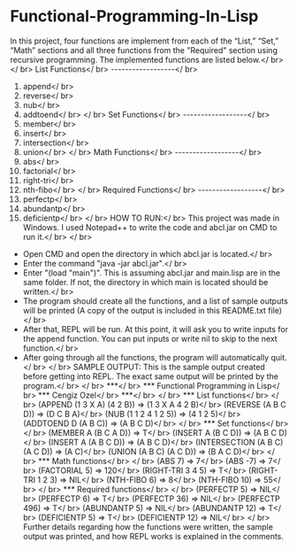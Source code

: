 # Functional-Programming-In-Lisp

In this project, four functions are implement from each of the “List,” “Set,” “Math” sections and all three functions from the "Required" section using recursive programming. The implemented functions are listed below.</ br>
</ br>
List Functions</ br>
------------------</ br>
1. append</ br>
2. reverse</ br>
3. nub</ br>
4. addtoend</ br>
</ br>
Set Functions</ br>
------------------</ br>
1. member</ br>
2. insert</ br>
3. intersection</ br>
4. union</ br>
</ br>
Math Functions</ br>
------------------</ br>
1. abs</ br>
2. factorial</ br>
3. right-tri</ br>
4. nth-fibo</ br>
</ br>
Required Functions</ br>
------------------</ br>
1. perfectp</ br>
2. abundantp</ br>
3. deficientp</ br>
</ br>
HOW TO RUN:</ br>
This project was made in Windows. I used Notepad++ to write the code and abcl.jar on CMD to run it.</ br>
</ br>
- Open CMD and open the directory in which abcl.jar is located.</ br>
- Enter the command "java -jar abcl.jar".</ br>
- Enter "(load "main")". This is assuming abcl.jar and main.lisp are in the same folder. If not, the directory in which main is located should be written.</ br>
- The program should create all the functions, and a list of sample outputs will be printed (A copy of the output is included in this README.txt file)</ br>
- After that, REPL will be run. At this point, it will ask you to write inputs for the append function. You can put inputs or write nil to skip to the next function.</ br>
- After going through all the functions, the program will automatically quit.</ br>
</ br>
SAMPLE OUTPUT: This is the sample output created before getting into REPL. The exact same output will be printed by the program.</ br>
</ br>
***</ br>
*** Functional Programming in Lisp</ br>
*** Cengiz Ozel</ br>
***</ br>
</ br>
*** List functions</ br>
</ br>
(APPEND (1 3 X A) (4 2 B)) => (1 3 X A 4 2 B)</ br>
(REVERSE (A B C D)) => (D C B A)</ br>
(NUB (1 1 2 4 1 2 5)) => (4 1 2 5)</ br>
(ADDTOEND D (A B C)) => (A B C D)</ br>
</ br>
*** Set functions</ br>
</ br>
(MEMBER A (B C A D)) => T</ br>
(INSERT A (B C D)) => (A B C D)</ br>
(INSERT A (A B C D)) => (A B C D)</ br>
(INTERSECTION (A B C) (A C D)) => (A C)</ br>
(UNION (A B C) (A C D)) => (B A C D)</ br>
</ br>
*** Math functions</ br>
</ br>
(ABS 7) => 7</ br>
(ABS -7) => 7</ br>
(FACTORIAL 5) => 120</ br>
(RIGHT-TRI 3 4 5) => T</ br>
(RIGHT-TRI 1 2 3) => NIL</ br>
(NTH-FIBO 6) => 8</ br>
(NTH-FIBO 10) => 55</ br>
</ br>
*** Required functions</ br>
</ br>
(PERFECTP 5) => NIL</ br>
(PERFECTP 6) => T</ br>
(PERFECTP 36) => NIL</ br>
(PERFECTP 496) => T</ br>
(ABUNDANTP 5) => NIL</ br>
(ABUNDANTP 12) => T</ br>
(DEFICIENTP 5) => T</ br>
(DEFICIENTP 12) => NIL</ br>
</ br>
Further details regarding how the functions were written, the sample output was printed, and how REPL works is explained in the comments.
